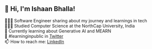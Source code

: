 ## 👋 Hi, I'm Ishaan Bhalla!

<!--
**ishaan-bhalla/ishaan-bhalla** is a ✨ _special_ ✨ repository because its `README.md` (this file) appears on your GitHub profile.

Here are some ideas to get you started:

- 🔭 I’m currently working on ...
- 🌱 I’m currently learning ...
- 👯 I’m looking to collaborate on ...
- 🤔 I’m looking for help with ...
- 💬 Ask me about ...

- 😄 Pronouns: ...
- 
-->
👩🏻‍💻 Software Engineer sharing about my journey and learnings in tech<br/>
👩🏻‍🎓 Studied Computer Science at the NorthCap University, India<br/>
💭 Currently learning about Generative AI and MEARN<br/>
🌷 #learninginpublic in [Twitter](https://x.com/_ishaanbhalla)<br/>
📫 How to reach me: [LinkedIn](https://www.linkedin.com/in/bhalla-ishaan/)<br/>
